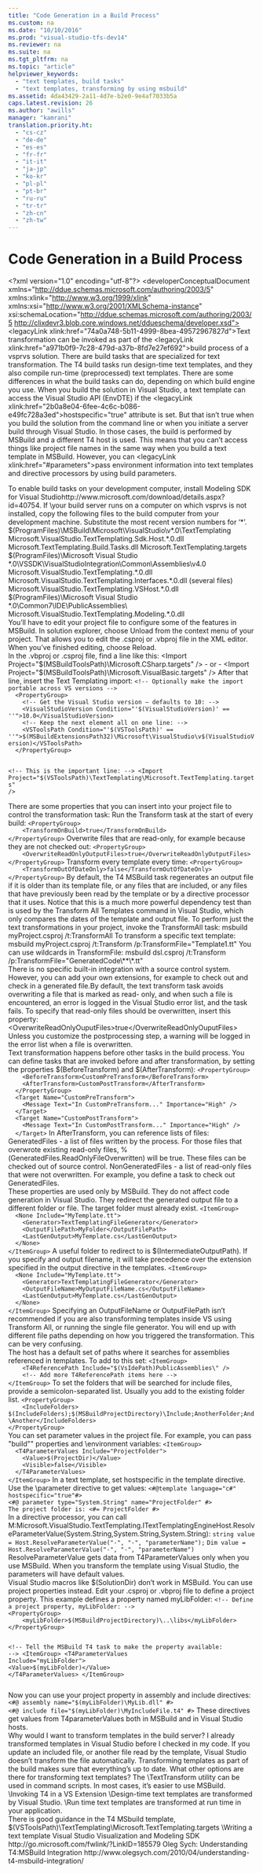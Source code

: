 ```yaml
---
title: "Code Generation in a Build Process"
ms.custom: na
ms.date: "10/10/2016"
ms.prod: "visual-studio-tfs-dev14"
ms.reviewer: na
ms.suite: na
ms.tgt_pltfrm: na
ms.topic: "article"
helpviewer_keywords: 
  - "text templates, build tasks"
  - "text templates, transforming by using msbuild"
ms.assetid: 4da43429-2a11-4d7e-b2e0-9e4af7033b5a
caps.latest.revision: 26
ms.author: "awills"
manager: "kamrani"
translation.priority.ht: 
  - "cs-cz"
  - "de-de"
  - "es-es"
  - "fr-fr"
  - "it-it"
  - "ja-jp"
  - "ko-kr"
  - "pl-pl"
  - "pt-br"
  - "ru-ru"
  - "tr-tr"
  - "zh-cn"
  - "zh-tw"
---
```

# Code Generation in a Build Process
\<?xml version="1.0" encoding="utf-8"?>
\<developerConceptualDocument xmlns="http://ddue.schemas.microsoft.com/authoring/2003/5" xmlns:xlink="http://www.w3.org/1999/xlink" xmlns:xsi="http://www.w3.org/2001/XMLSchema-instance" xsi:schemaLocation="http://ddue.schemas.microsoft.com/authoring/2003/5 http://clixdevr3.blob.core.windows.net/ddueschema/developer.xsd">
  <introduction>
    <para>
      \<legacyLink xlink:href="74a0a748-5b11-4999-8bea-49572967827d">Text transformation</legacyLink> can be invoked as part of the \<legacyLink xlink:href="a971b0f9-7c28-479d-a37b-8fd7e27ef692">build process</legacyLink> of a <token>vsprvs</token> solution. There are build tasks that are specialized for text transformation. The T4 build tasks run design-time text templates, and they also compile run-time (preprocessed) text templates.</para>
    <para>There are some differences in what the build tasks can do, depending on which build engine you use. When you build the solution in Visual Studio, a text template can access the Visual Studio API (EnvDTE) if the \<legacyLink xlink:href="2b0a8e04-6fee-4c6c-b086-e49fc728a3ed">hostspecific="true"</legacyLink> attribute is set. But that isn’t true when you build the solution from the command line or when you initiate a server build through Visual Studio. In those cases, the build is performed by MSBuild and a different T4 host is used. </para>
    <para>This means that you can’t access things like project file names in the same way when you build a text template in MSBuild. However, you can \<legacyLink xlink:href="#parameters">pass environment information into text templates and directive processors by using build parameters</legacyLink>. </para>
  </introduction>
  <section address="buildserver">
    <title>Configure your machines</title>
    <content>
      <para>To enable build tasks on your development computer, install <externalLink><linkText>Modeling SDK for Visual Studio</linkText><linkUri>http://www.microsoft.com/download/details.aspx?id=40754</linkUri></externalLink>.</para>
      <para>If \<legacyLink xlink:href="788443c3-0547-452e-959c-4805573813a9">your build server</legacyLink> runs on a computer on which <token>vsprvs</token> is not installed, copy the following files to the build computer from your development machine. Substitute the most recent version numbers for ‘*’.</para>
      <list class="bullet">
        <listItem>
          <para>$(ProgramFiles)\MSBuild\Microsoft\VisualStudio\v*.0\TextTemplating</para>
          <list class="bullet">
            <listItem>
              <para>Microsoft.VisualStudio.TextTemplating.Sdk.Host.*.0.dll</para>
            </listItem>
            <listItem>
              <para>Microsoft.TextTemplating.Build.Tasks.dll</para>
            </listItem>
            <listItem>
              <para>Microsoft.TextTemplating.targets</para>
            </listItem>
          </list>
        </listItem>
        <listItem>
          <para>$(ProgramFiles)\Microsoft Visual Studio *.0\VSSDK\VisualStudioIntegration\Common\Assemblies\v4.0</para>
          <list class="bullet">
            <listItem>
              <para>Microsoft.VisualStudio.TextTemplating.*.0.dll</para>
            </listItem>
            <listItem>
              <para>Microsoft.VisualStudio.TextTemplating.Interfaces.*.0.dll (several files)</para>
            </listItem>
            <listItem>
              <para>Microsoft.VisualStudio.TextTemplating.VSHost.*.0.dll</para>
            </listItem>
          </list>
        </listItem>
        <listItem>
          <para>$(ProgramFiles)\Microsoft Visual Studio *.0\Common7\IDE\PublicAssemblies\</para>
          <list class="bullet">
            <listItem>
              <para>Microsoft.VisualStudio.TextTemplating.Modeling.*.0.dll</para>
            </listItem>
          </list>
        </listItem>
      </list>
    </content>
  </section>
  <section>
    <title>To edit the project file</title>
    <content>
      <para>You’ll have to edit your project file to configure some of the features in MSBuild. </para>
      <para>In solution explorer, choose <ui>Unload</ui> from the context menu of your project. That allows you to edit the .csproj or .vbproj file in the XML editor.</para>
      <para>When you’ve finished editing, choose <ui>Reload</ui>.</para>
    </content>
  </section>
  <section>
    <title>Import the Text Transformation Targets</title>
    <content>
      <para>In the .vbproj or .csproj file, find a line like this:</para>
      <para>
        <codeInline>&lt;Import Project="$(MSBuildToolsPath)\Microsoft.CSharp.targets" /&gt;</codeInline>
      </para>
      <para>- or -</para>
      <para>
        <codeInline>&lt;Import Project="$(MSBuildToolsPath)\Microsoft.VisualBasic.targets" /&gt;</codeInline>
      </para>
      <para>After that line, insert the Text Templating import:</para>
      <code language="xml">&lt;!-- Optionally make the import portable across VS versions --&gt;
  &lt;PropertyGroup&gt;
    &lt;!-- Get the Visual Studio version – defaults to 10: --&gt;
    &lt;VisualStudioVersion Condition="'$(VisualStudioVersion)' == ''"&gt;10.0&lt;/VisualStudioVersion&gt;
    &lt;!-- Keep the next element all on one line: --&gt;
    &lt;VSToolsPath Condition="'$(VSToolsPath)' == ''"&gt;$(MSBuildExtensionsPath32)\Microsoft\VisualStudio\v$(VisualStudioVersion)&lt;/VSToolsPath&gt;
  &lt;/PropertyGroup&gt;


&lt;!-- This is the important line: --&gt;
  &lt;Import Project="$(VSToolsPath)\TextTemplating\Microsoft.TextTemplating.targets" /&gt;</code>
    </content>
  </section>
  <section>
    <title>Transforming templates in a build</title>
    <content>
      <para>There are some properties that you can insert into your project file to control the transformation task:</para>
      <list class="bullet">
        <listItem>
          <para>Run the Transform task at the start of every build:</para>
          <code language="xml">&lt;PropertyGroup&gt;
    &lt;TransformOnBuild&gt;true&lt;/TransformOnBuild&gt;
&lt;/PropertyGroup&gt;</code>
        </listItem>
        <listItem>
          <para>Overwrite files that are read-only, for example because they are not checked out:</para>
          <code language="xml">&lt;PropertyGroup&gt;
    &lt;OverwriteReadOnlyOutputFiles&gt;true&lt;/OverwriteReadOnlyOutputFiles&gt;
&lt;/PropertyGroup&gt;</code>
        </listItem>
        <listItem>
          <para>Transform every template every time:</para>
          <code language="xml">&lt;PropertyGroup&gt;
    &lt;TransformOutOfDateOnly&gt;false&lt;/TransformOutOfDateOnly&gt;
&lt;/PropertyGroup&gt;</code>
          <para>By default, the T4 MSBuild task regenerates an output file if it is older than its template file, or any files that are included, or any files that have previously been read by the template or by a directive processor that it uses. Notice that this is a much more powerful dependency test than is used by the Transform All Templates command in Visual Studio, which only compares the dates of the template and output file.</para>
        </listItem>
      </list>
      <para>To perform just the text transformations in your project, invoke the TransformAll task:</para>
      <para>
        <codeInline>msbuild myProject.csproj /t:TransformAll </codeInline>
      </para>
      <para>To transform a specific text template:</para>
      <para>
        <codeInline>msbuild myProject.csproj /t:Transform /p:TransformFile="Template1.tt"</codeInline>
      </para>
      <para>You can use wildcards in TransformFile:</para>
      <para>
        <codeInline>msbuild dsl.csproj /t:Transform /p:TransformFile="GeneratedCode\**\*.tt"</codeInline>
      </para>
    </content>
  </section>
  <section>
    <title>Source Control</title>
    <content>
      <para>There is no specific built-in integration with a source control system. However, you can add your own extensions, for example to check out and check in a generated file.By default, the text transform task avoids overwriting a file that is marked as read- only, and when such a file is encountered, an error is logged in the Visual Studio error list, and the task fails.</para>
      <para>To specify that read-only files should be overwritten, insert this property:</para>
      <para>
        <codeInline>&lt;OverwriteReadOnlyOuputFiles&gt;true&lt;/OverwriteReadOnlyOuputFiles&gt;</codeInline>
      </para>
      <para>Unless you customize the postprocessing step, a warning will be logged in the error list when a file is overwritten.</para>
    </content>
  </section>
  <section>
    <title>Customizing the build process</title>
    <content>
      <para>Text transformation happens before other tasks in the build process. You can define tasks that are invoked before and after transformation, by setting the properties <codeInline>$(BeforeTransform)</codeInline> and <codeInline>$(AfterTransform)</codeInline>:</para>
      <code>&lt;PropertyGroup&gt;
    &lt;BeforeTransform&gt;CustomPreTransform&lt;/BeforeTransform&gt;
    &lt;AfterTransform&gt;CustomPostTransform&lt;/AfterTransform&gt;
  &lt;/PropertyGroup&gt;
  &lt;Target Name="CustomPreTransform"&gt;
    &lt;Message Text="In CustomPreTransform..." Importance="High" /&gt;
  &lt;/Target&gt;
  &lt;Target Name="CustomPostTransform"&gt;
    &lt;Message Text="In CustomPostTransform..." Importance="High" /&gt;
  &lt;/Target&gt;</code>
      <para>In <codeInline>AfterTransform</codeInline>, you can reference lists of files:</para>
      <list class="bullet">
        <listItem>
          <para>GeneratedFiles - a list of files written by the process. For those files that overwrote existing read-only files, %(GeneratedFiles.ReadOnlyFileOverwritten) will be true. These files can be checked out of source control.</para>
        </listItem>
        <listItem>
          <para>NonGeneratedFiles - a list of read-only files that were not overwritten.</para>
        </listItem>
      </list>
      <para>For example, you define a task to check out GeneratedFiles.</para>
    </content>
  </section>
  <section>
    <title>OutputFilePath and OutputFileName</title>
    <content>
      <para>These properties are used only by MSBuild. They do not affect code generation in Visual Studio. They redirect the generated output file to a different folder or file. The target folder must already exist.</para>
      <code language="xml">&lt;ItemGroup&gt;
  &lt;None Include="MyTemplate.tt"&gt;
    &lt;Generator&gt;TextTemplatingFileGenerator&lt;/Generator&gt;
    &lt;OutputFilePath&gt;MyFolder&lt;/OutputFilePath&gt;
    &lt;LastGenOutput&gt;MyTemplate.cs&lt;/LastGenOutput&gt;
  &lt;/None&gt;
&lt;/ItemGroup&gt;</code>
      <para>A useful folder to redirect to is <codeInline>$(IntermediateOutputPath).</codeInline></para>
      <para>If you specify and output filename, it will take precedence over the extension specified in the output directive in the templates.</para>
      <code language="xml">&lt;ItemGroup&gt;
  &lt;None Include="MyTemplate.tt"&gt;
    &lt;Generator&gt;TextTemplatingFileGenerator&lt;/Generator&gt;
    &lt;OutputFileName&gt;MyOutputFileName.cs&lt;/OutputFileName&gt;
    &lt;LastGenOutput&gt;MyTemplate.cs&lt;/LastGenOutput&gt;
  &lt;/None&gt;
&lt;/ItemGroup&gt;</code>
      <para>Specifying an OutputFileName or OutputFilePath isn’t recommended if you are also transforming templates inside VS using Transform All, or running the single file generator. You will end up with different file paths depending on how you triggered the transformation. This can be very confusing.</para>
    </content>
  </section>
  <section>
    <title>Adding reference and include paths</title>
    <content>
      <para>The host has a default set of paths where it searches for assemblies referenced in templates. To add to this set:</para>
      <code>&lt;ItemGroup&gt;
    &lt;T4ReferencePath Include="$(VsIdePath)PublicAssemblies\" /&gt;
    &lt;!-- Add more T4ReferencePath items here --&gt;
&lt;/ItemGroup&gt;</code>
      <para>To set the folders that will be searched for include files, provide a semicolon-separated list. Usually you add to the existing folder list.</para>
      <code>&lt;PropertyGroup&gt;
    &lt;IncludeFolders&gt;
$(IncludeFolders);$(MSBuildProjectDirectory)\Include;AnotherFolder;And\Another&lt;/IncludeFolders&gt;
&lt;/PropertyGroup&gt;
</code>
    </content>
  </section>
  <section address="parameters">
    <title>Pass build context data into the templates</title>
    <content>
      <para>You can set parameter values in the project file. For example, you can pass "build"" properties and \<legacyLink xlink:href="7f9e4469-8865-4b59-aab3-3ff26bd36e77">environment variables</legacyLink>:</para>
      <code language="xml">&lt;ItemGroup&gt;
  &lt;T4ParameterValues Include="ProjectFolder"&gt;
    &lt;Value&gt;$(ProjectDir)&lt;/Value&gt;
    &lt;Visible&gt;false&lt;/Visible&gt;
  &lt;/T4ParameterValues&gt;
&lt;/ItemGroup&gt;</code>
      <para>In a text template, set <codeInline>hostspecific</codeInline> in the template directive. Use the \<legacyLink xlink:href="1d590387-1d9d-40a5-a72c-65fae7a8bdf3">parameter</legacyLink> directive to get values:</para>
      <code>&lt;#@template language="c#" hostspecific="true"#&gt;
&lt;#@ parameter type="System.String" name="ProjectFolder" #&gt;
The project folder is: &lt;#= ProjectFolder #&gt;
</code>
      <para>In a directive processor, you can call <codeEntityReference autoUpgrade="true" qualifyHint="false">M:Microsoft.VisualStudio.TextTemplating.ITextTemplatingEngineHost.ResolveParameterValue(System.String,System.String,System.String)</codeEntityReference>:</para>
      <code language="c#">string value = Host.ResolveParameterValue("-", "-", "parameterName");</code>
      <code language="vb#">Dim value = Host.ResolveParameterValue("-", "-", "parameterName")</code>
      <alert class="note">
        <para>
          <codeInline>ResolveParameterValue</codeInline> gets data from <codeInline>T4ParameterValues</codeInline> only when you use MSBuild. When you transform the template using Visual Studio, the parameters will have default values.</para>
      </alert>
    </content>
  </section>
  <section address="msbuild">
    <title>Using project properties in assembly and include directives</title>
    <content>
      <para>Visual Studio macros like $(SolutionDir) don’t work in MSBuild. You can use project properties instead. </para>
      <para>Edit your .csproj or .vbproj file to define a project property. This example defines a property named <codeInline>myLibFolder</codeInline>:</para>
      <code language="xml">&lt;!-- Define a project property, myLibFolder: --&gt;
&lt;PropertyGroup&gt;
    &lt;<placeholder>myLibFolder</placeholder>&gt;$(MSBuildProjectDirectory)\..\libs&lt;/<placeholder>myLibFolder</placeholder>&gt;
&lt;/PropertyGroup&gt;

&lt;!-- Tell the MSBuild T4 task to make the property available: --&gt;
&lt;ItemGroup&gt;
    &lt;T4ParameterValues Include="<placeholder>myLibFolder</placeholder>"&gt;
      &lt;Value&gt;$(<placeholder>myLibFolder</placeholder>)&lt;/Value&gt;
    &lt;/T4ParameterValues&gt;
  &lt;/ItemGroup&gt;

</code>
      <para>Now you can use your project property in assembly and include directives:</para>
      <code>&lt;#@ assembly name="$(<placeholder>myLibFolder</placeholder>)\MyLib.dll" #&gt;
&lt;#@ include file="$(<placeholder>myLibFolder</placeholder>)\MyIncludeFile.t4" #&gt;</code>
      <para>These directives get values from T4parameterValues both in MSBuild and in Visual Studio hosts.</para>
    </content>
  </section>
  <section>
    <title>Q &amp; A</title>
    <content>
      <para>
        <embeddedLabel>Why would I want to transform templates in the build server? I already transformed templates in Visual Studio before I checked in my code.</embeddedLabel>
      </para>
      <para>If you update an included file, or another file read by the template, Visual Studio doesn’t transform the file automatically. Transforming templates as part of the build makes sure that everything’s up to date.</para>
      <para>
        <embeddedLabel>What other options are there for transforming text templates?</embeddedLabel>
      </para>
      <list class="bullet">
        <listItem>
          <para>The \<legacyLink xlink:href="06a48235-fe02-403e-a1cf-2ae70b4db62f">TextTransform utility</legacyLink> can be used in command scripts. In most cases, it’s easier to use MSBuild.</para>
        </listItem>
        <listItem>
          <para>
            \<link xlink:href="64674976-841f-43cb-8e61-0645c8a89eec">Invoking T4 in a VS Extension</link>
          </para>
        </listItem>
        <listItem>
          <para>
            \<legacyLink xlink:href="2774b83d-1adb-4c66-a607-746e019b80c0">Design-time text templates</legacyLink> are transformed by Visual Studio.</para>
        </listItem>
        <listItem>
          <para>
            \<legacyLink xlink:href="79b4b3c6-a9a7-4446-b6fd-e2388fc6b05f">Run time text templates</legacyLink> are transformed at run time in your application.</para>
        </listItem>
      </list>
    </content>
  </section>
  <section>
    <title>Read more</title>
    <content>
      <para>There is good guidance in the T4 MSbuild template, $(VSToolsPath)\TextTemplating\Microsoft.TextTemplating.targets</para>
      <para>
        \<link xlink:href="94328da7-953b-4e92-9587-648543d1f732">Writing a text template</link>
      </para>
      <para>
        <externalLink>
          <linkText>Visual Studio Visualization and Modeling SDK</linkText>
          <linkUri>http://go.microsoft.com/fwlink/?LinkID=185579</linkUri>
        </externalLink>
      </para>
      <para>
        <externalLink>
          <linkText>Oleg Sych: Understanding T4:MSBuild Integration</linkText>
          <linkUri>http://www.olegsych.com/2010/04/understanding-t4-msbuild-integration/</linkUri>
        </externalLink>
      </para>
    </content>
  </section>
  <relatedTopics />
</developerConceptualDocument>
